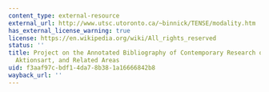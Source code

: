 ```yaml
---
content_type: external-resource
external_url: http://www.utsc.utoronto.ca/~binnick/TENSE/modality.htm
has_external_license_warning: true
license: https://en.wikipedia.org/wiki/All_rights_reserved
status: ''
title: Project on the Annotated Bibliography of Contemporary Research on Tense, Aspect,
  Aktionsart, and Related Areas
uid: f3aaf97c-bdf1-4da7-8b38-1a16666842b8
wayback_url: ''
---
```

